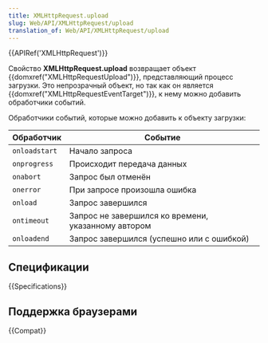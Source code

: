 ```yaml
---
title: XMLHttpRequest.upload
slug: Web/API/XMLHttpRequest/upload
translation_of: Web/API/XMLHttpRequest/upload
---
```

{{APIRef('XMLHttpRequest')}}

Свойство **XMLHttpRequest.upload** возвращает объект {{domxref("XMLHttpRequestUpload")}}, представляющий процесс загрузки. Это непрозрачный объект, но так как он является {{domxref("XMLHttpRequestEventTarget")}}, к нему можно добавить обработчики событий.

Обработчики событий, которые можно добавить к объекту загрузки:

| Обработчик    | Событие                                             |
| ------------- | --------------------------------------------------- |
| `onloadstart` | Начало запроса                                      |
| `onprogress`  | Происходит передача данных                          |
| `onabort`     | Запрос был отменён                                  |
| `onerror`     | При запросе произошла ошибка                        |
| `onload`      | Запрос завершился                                   |
| `ontimeout`   | Запрос не завершился ко времени, указанному автором |
| `onloadend`   | Запрос завершился (успешно или с ошибкой)           |

## Спецификации

{{Specifications}}

## Поддержка браузерами

{{Compat}}
